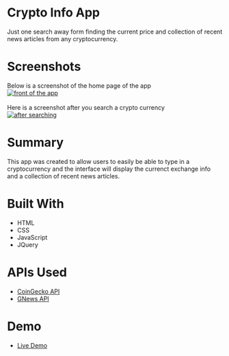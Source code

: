 # Crypto Info App

Just one search away form finding the current price and collection of recent news articles from any cryptocurrency.

# Screenshots
Below is a screenshot of the home page of the app<br>
<a href="https://imgbb.com/"><img src="https://i.ibb.co/T1tyMwH/hack1.png" alt="front of the app" border="0"></a>
<br>
<br>
Here is a screenshot after you search a crypto currency<br>
<a href="https://imgbb.com/"><img src="https://i.ibb.co/fd3XDFN/hack2.png" alt="after searching" border="0"></a>


# Summary
This app was created to allow users to easily be able to type in a cryptocurrency and the interface will display the currenct exchange info and a collection of recent news articles. 

# Built With
* HTML
* CSS
* JavaScript
* JQuery

# APIs Used
* <a href="https://www.coingecko.com/en/api">CoinGecko API</a>
* <a href="https://gnews.io/">GNews API</a>

# Demo
* <a href="https://lauras12.github.io/CryptoInfo/">Live Demo</a>


